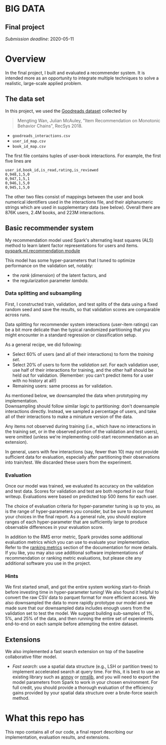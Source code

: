 # BIG DATA
## Final project

*Submission deadline*: 2020-05-11


# Overview

In the final project, I built and evaluated a recommender system. It is intended more as an opportunity to integrate multiple techniques to solve a realistic, large-scale applied problem.

## The data set

In this project, we used the [Goodreads dataset](https://sites.google.com/eng.ucsd.edu/ucsdbookgraph/home) collected by 
> Mengting Wan, Julian McAuley, "Item Recommendation on Monotonic Behavior Chains", RecSys 2018.

  - `goodreads_interactions.csv`
  - `user_id_map.csv`
  - `book_id_map.csv`

The first file contains tuples of user-book interactions.  For example, the first five lines are
```
user_id,book_id,is_read,rating,is_reviewed
0,948,1,5,0
0,947,1,5,1
0,946,1,5,0
0,945,1,5,0
```

The other two files consist of mappings between the user and book numerical identifiers used in the interactions file, and their alphanumeric strings which are used in supplementary data (see below).
Overall there are 876K users, 2.4M books, and 223M interactions.

## Basic recommender system 

My recommendation model used Spark's alternating least squares (ALS) method to learn latent factor representations for users and items. [pyspark.ml.recommendation module](https://spark.apache.org/docs/latest/api/python/pyspark.ml.html#module-pyspark.ml.recommendation)

This model has some hyper-parameters that I tuned to optimize performance on the validation set, notably: 

  - the *rank* (dimension) of the latent factors, and
  - the regularization parameter *lambda*.

### Data splitting and subsampling

First, I constructed train, validation, and test splits of the data using a fixed random seed and save the results, so that validation scores are comparable across runs.

Data splitting for recommender system interactions (user-item ratings) can be a bit more delicate than the typical randomized partitioning that you might encounter in a standard regression or classification setup. 

As a general recipe, we did following:
  - Select 60% of users (and all of their interactions) to form the *training set*.
  - Select 20% of users to form the *validation set*.  For each validation user, use half of their interactions for training, and the other half should be held out for validation.  (Remember: you can't predict items for a user with no history at all!)
  - Remaining users: same process as for validation.

As mentioned below, we downsampled the data when prototyping my implementation.  
Downsampling should follow similar logic to partitioning: don't downsample interactions directly.
Instead, we sampled a percentage of users, and take all of their interactions to make a miniature version of the data.

Any items not observed during training (i.e., which have no interactions in the training set, or in the observed portion of the validation and test users), were omitted (unless we're implementing cold-start recommendation as an extension).

In general, users with few interactions (say, fewer than 10) may not provide sufficient data for evaluation, especially after partitioning their observations into train/test. We discarded these users from the experiment.

### Evaluation

Once our model was trained, we evaluated its accuracy on the validation and test data.
Scores for validation and test are both reported in our final writeup. Evaluations were based on predicted top 500 items for each user.

The choice of evaluation criteria for hyper-parameter tuning is up to you, as is the range of hyper-parameters you consider, but be sure to document your choices in the final report.
As a general rule, you should explore ranges of each hyper-parameter that are sufficiently large to produce observable differences in your evaluation score.

In addition to the RMS error metric, Spark provides some additional evaluation metrics which you can use to evaluate your implementation.
Refer to the [ranking metrics](https://spark.apache.org/docs/latest/mllib-evaluation-metrics.html#ranking-systems) section of the documentation for more details.
If you like, you may also use additional software implementations of recommendation or ranking metric evaluations, but please cite any additional software you use in the project.

### Hints
We first started small, and got the entire system working start-to-finish before investing time in hyper-parameter tuning!
We also found it helpful to convert the raw CSV data to parquet format for more efficient access.
We also downsampled the data to more rapidly prototype our model and we made sure that our downsampled data includes enough users from the validation set to test the model.
We suggest building sub-samples of 1%, 5%, and 25% of the data, and then running the entire set of experiments end-to-end on each sample before attempting the entire dataset.


## Extensions
We also implemented a fast search extension on top of the baseline collaborative filter model.
  - *Fast search*: use a spatial data structure (e.g., LSH or partition trees) to implement accelerated search at query time.  For this, it is best to use an existing library such as [annoy](https://github.com/spotify/annoy) or [nmslib](https://github.com/nmslib/nmslib), and you will need to export the model parameters from Spark to work in your chosen environment.  For full credit, you should provide a thorough evaluation of the efficiency gains provided by your spatial data structure over a brute-force search method.

# What this repo has
This repo contains all of our code, a final report describing our implementation, evaluation results, and extensions.
